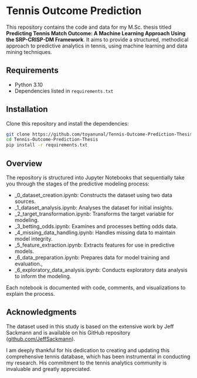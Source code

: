 # Tennis Outcome Prediction

This repository contains the code and data for my M.Sc. thesis titled **Predicting Tennis Match Outcome: A Machine Learning Approach Using the SRP-CRISP-DM Framework**. It aims to provide a structured, methodical approach to predictive analytics in tennis, using machine learning and data mining techniques.


## Requirements

- Python 3.10
- Dependencies listed in `requirements.txt`


## Installation

Clone this repository and install the dependencies:

```bash
git clone https://github.com/toyanunal/Tennis-Outcome-Prediction-Thesis.git
cd Tennis-Outcome-Prediction-Thesis
pip install -r requirements.txt
```

## Overview

The repository is structured into Jupyter Notebooks that sequentially take you through the stages of the predictive modeling process:

- _0_dataset_creation.ipynb: Constructs the dataset using two data sources.
- _1_dataset_analysis.ipynb: Analyses the dataset for initial insights.
- _2_target_transformation.ipynb: Transforms the target variable for modeling.
- _3_betting_odds.ipynb: Examines and processes betting odds data.
- _4_missing_data_handling.ipynb: Handles missing data to maintain model integrity.
- _5_feature_extraction.ipynb: Extracts features for use in predictive models.
- _6_data_preparation.ipynb: Prepares data for model training and evaluation.,
- _6_exploratory_data_analysis.ipynb: Conducts exploratory data analysis to inform the modeling.

Each notebook is documented with code, comments, and visualizations to explain the process.


## Acknowledgments

The dataset used in this study is based on the extensive work by Jeff Sackmann and is available on his GitHub repository ([github.com/JeffSackmann](https://github.com/JeffSackmann)). 

I am deeply thankful for his dedication to creating and updating this comprehensive tennis database, which has been instrumental in conducting my research. His commitment to the tennis analytics community is invaluable and greatly appreciated.

